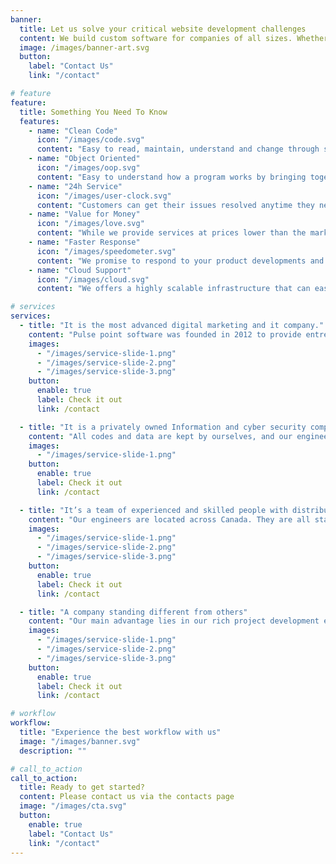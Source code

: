 ```yaml
---
banner:
  title: Let us solve your critical website development challenges
  content: We build custom software for companies of all sizes. Whether you’re a scrappy startup, a mid-size company looking to benefit from digital transformation, or a billion-dollar behemoth with a dev shortage, our team will work with you to design, build and support the custom mobile and web applications you need to run and grow your business.
  image: /images/banner-art.svg
  button:
    label: "Contact Us"
    link: "/contact"

# feature
feature:
  title: Something You Need To Know
  features:
    - name: "Clean Code"
      icon: "/images/code.svg"
      content: "Easy to read, maintain, understand and change through structure and consistency yet remains robust and secure to withstand performance demands"
    - name: "Object Oriented"
      icon: "/images/oop.svg"
      content: "Easy to understand how a program works by bringing together data and its behavior (or method) in a single bundle called an “object.”"
    - name: "24h Service"
      icon: "/images/user-clock.svg"
      content: "Customers can get their issues resolved anytime they need assistance. This is the support that is available 24 hours a day and 7 days a week"
    - name: "Value for Money"
      icon: "/images/love.svg"
      content: "While we provide services at prices lower than the market average, our experienced programmers will provide high-quality software products"
    - name: "Faster Response"
      icon: "/images/speedometer.svg"
      content: "We promise to respond to your product developments and changes usually within 24 hours"
    - name: "Cloud Support"
      icon: "/images/cloud.svg"
      content: "We offers a highly scalable infrastructure that can easily accommodate large-scale operations. This is critical for big companies that need to be able to rapidly scale their infrastructure to meet changing demands"

# services
services:
  - title: "It is the most advanced digital marketing and it company."
    content: "Pulse point software was founded in 2012 to provide entrepreneurs with a local partner who could help them build high-quality mobile applications to launch their businesses. In the years since, our customer base has grown to include companies of all sizes in a variety of industries"
    images:
      - "/images/service-slide-1.png"
      - "/images/service-slide-2.png"
      - "/images/service-slide-3.png"
    button:
      enable: true
      label: Check it out
      link: /contact

  - title: "It is a privately owned Information and cyber security company"
    content: "All codes and data are kept by ourselves, and our engineers can also connect to our customers' databases to work. In this process, we ensure the security and efficiency of data transmission"
    images:
      - "/images/service-slide-1.png"
    button:
      enable: true
      label: Check it out
      link: /contact

  - title: "It’s a team of experienced and skilled people with distributions"
    content: "Our engineers are located across Canada. They are all staff with rich project and development experience and can clearly locate customer needs to provide better services"
    images:
      - "/images/service-slide-1.png"
      - "/images/service-slide-2.png"
      - "/images/service-slide-3.png"
    button:
      enable: true
      label: Check it out
      link: /contact

  - title: "A company standing different from others"
    content: "Our main advantage lies in our rich project development experience and preferential quotations. We have different solutions for different customers and can provide you with satisfactory services at the lowest cost"
    images:
      - "/images/service-slide-1.png"
      - "/images/service-slide-2.png"
      - "/images/service-slide-3.png"
    button:
      enable: true
      label: Check it out
      link: /contact

# workflow
workflow:
  title: "Experience the best workflow with us"
  image: "/images/banner.svg"
  description: ""

# call_to_action
call_to_action:
  title: Ready to get started?
  content: Please contact us via the contacts page
  image: "/images/cta.svg"
  button:
    enable: true
    label: "Contact Us"
    link: "/contact"
---
```

